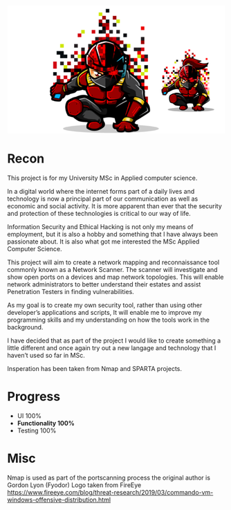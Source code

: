 ![](/Logo2.png)
# Recon

This project is for my University MSc in Applied computer science.

In a digital world where the internet forms part of a daily lives and technology is now a principal part of our communication as well as economic and social activity.  It is more apparent than ever that the security and protection of these technologies is critical to our way of life. 

Information Security and Ethical Hacking is not only my means of employment, but it is also a hobby and something that I have always been passionate about.  It is also what got me interested the MSc Applied Computer Science.   

This project will aim to create a network mapping and reconnaissance tool commonly known as a Network Scanner.  The scanner will investigate and show open ports on a devices and map network topologies.  This will enable network administrators to better understand their estates and assist Penetration Testers in finding vulnerabilities. 

As my goal is to create my own security tool, rather than using other developer’s applications and scripts, It will enable me to improve my programming skills and my understanding on how the tools work in the background. 

I have decided that as part of the project I would like to create something a little different and once again try out a new langage and technology that I haven’t used so far in MSc. 

Insperation has been taken from Nmap and SPARTA projects.

# Progress

* UI 100%
* **Functionality 100%**
* Testing 100%


# Misc 

Nmap is used as part of the portscanning process the original author is Gordon Lyon (Fyodor)
Logo taken from FireEye https://www.fireeye.com/blog/threat-research/2019/03/commando-vm-windows-offensive-distribution.html
